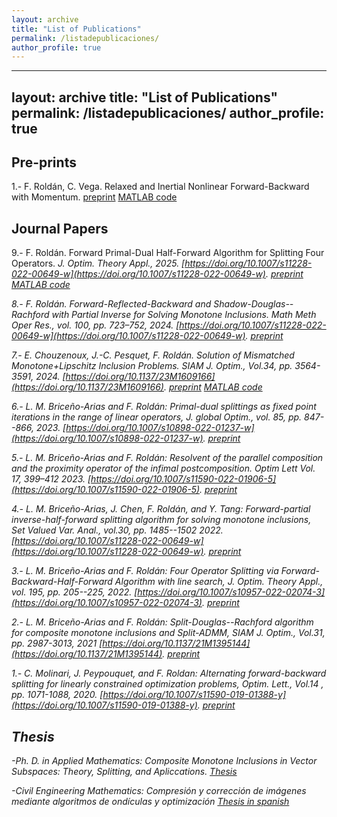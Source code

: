 ```yaml
---
layout: archive
title: "List of Publications"
permalink: /listadepublicaciones/
author_profile: true
---
```


---
layout: archive
title: "List of Publications"
permalink: /listadepublicaciones/
author_profile: true
---

Pre-prints
------
1.- F. Roldán, C. Vega. Relaxed and Inertial Nonlinear Forward-Backward with Momentum. [preprint](https://arxiv.org/abs/2412.02045v1) [MATLAB code](https://github.com/cristianvega1995/Relaxed-and-Inertial-Nonlinear-Forward-Backward-with-Momentum)

Journal Papers
------
9.- F. Roldán. Forward Primal-Dual Half-Forward Algorithm for Splitting Four Operators. <i>J. Optim. Theory Appl.<i>, 2025. [https://doi.org/10.1007/s11228-022-00649-w](https://doi.org/10.1007/s11228-022-00649-w). [preprint](https://arxiv.org/abs/2310.17265) [MATLAB code](https://github.com/FernandoRoldanC/FernandoRoldanC.github.io/raw/master/MATLAB_CODE_S4OP.zip)

8.- F. Roldán. Forward-Reflected-Backward and Shadow-Douglas--Rachford with Partial Inverse for Solving Monotone Inclusions. <i>Math Meth Oper Res.<i>,  vol. 100, pp. 723–752, 2024. [https://doi.org/10.1007/s11228-022-00649-w](https://doi.org/10.1007/s11228-022-00649-w). [preprint](https://arxiv.org/abs/2305.17500)

7.- E. Chouzenoux, J.-C. Pesquet, F. Roldán. Solution of Mismatched Monotone+Lipschitz Inclusion Problems. <i>SIAM J. Optim.<i>, Vol.34, pp. 3564-3591, 2024. [https://doi.org/10.1137/23M1609166](https://doi.org/10.1137/23M1609166). [preprint](https://arxiv.org/abs/2310.06402) [MATLAB code](https://drive.google.com/file/d/1mBjApCP8UEZBam3z_0Aleun2_yCLycD4/view?usp=drive_link)

6.- L. M. Briceño-Arias and F. Roldán: Primal-dual splittings as fixed point iterations in the range of linear operators, <i>J. global Optim.<i>, vol. 85, pp. 847--866, 2023.	[https://doi.org/10.1007/s10898-022-01237-w](https://doi.org/10.1007/s10898-022-01237-w). [preprint](https://arxiv.org/pdf/1910.02329)

5.- L. M. Briceño-Arias and F. Roldán: Resolvent of the parallel composition and the proximity operator of the infimal postcomposition.<i> Optim Lett<i> Vol. 17, 399–412 2023. [https://doi.org/10.1007/s11590-022-01906-5](https://doi.org/10.1007/s11590-022-01906-5). [preprint](https://arxiv.org/pdf/2109.06771)

4.- L. M. Briceño-Arias, J. Chen, F. Roldán, and Y. Tang: Forward-partial inverse-half-forward splitting algorithm for solving monotone inclusions, <i>Set Valued Var. Anal.<i>, vol.30, pp. 1485--1502 2022. [https://doi.org/10.1007/s11228-022-00649-w](https://doi.org/10.1007/s11228-022-00649-w). [preprint](https://arxiv.org/pdf/2104.01516)

3.- L. M. Briceño-Arias and F. Roldán: Four Operator Splitting via Forward-Backward-Half-Forward Algorithm	with line search, <i>J. Optim. Theory Appl.<i>, vol. 195, pp.	205--225, 2022. [https://doi.org/10.1007/s10957-022-02074-3](https://doi.org/10.1007/s10957-022-02074-3). [preprint](https://arxiv.org/pdf/2205.06860)

2.- L. M. Briceño-Arias and F. Roldán: Split-Douglas--Rachford algorithm for composite monotone inclusions and Split-ADMM, <i>SIAM J. Optim.<i>, Vol.31, pp. 2987-3013, 2021 [https://doi.org/10.1137/21M1395144](https://doi.org/10.1137/21M1395144). [preprint](https://arxiv.org/pdf/2101.11683)

1.- C. Molinari, J. Peypouquet, and F. Roldan: Alternating forward-backward splitting for linearly constrained optimization 
problems,  <i>Optim. Lett.<i>, Vol.14 , pp. 1071-1088, 2020. [https://doi.org/10.1007/s11590-019-01388-y](https://doi.org/10.1007/s11590-019-01388-y). [preprint](https://drive.google.com/file/d/1nxe1bY_NwcLaizNiqecTk0FfET4OgT9h/view)


Thesis
------
-Ph. D. in Applied Mathematics: Composite Monotone Inclusions in Vector Subspaces: Theory, Splitting, and Apliccations.
[Thesis](https://fernandoroldanc.github.io/files/Tesis.pdf)

-Civil Engineering Mathematics: Compresión y corrección de imágenes mediante algoritmos de ondículas y optimización [Thesis in spanish](https://repositorio.usm.cl/bitstream/handle/11673/22699/3560900231833UTFSM.pdf?sequence=1&isAllowed=y)